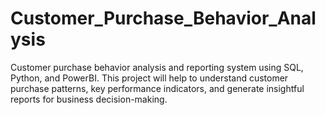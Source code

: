 # Customer_Purchase_Behavior_Analysis
Customer purchase behavior analysis and reporting system using SQL, Python, and PowerBI. This project will help to understand customer purchase patterns, key performance indicators, and generate insightful reports for business decision-making.
